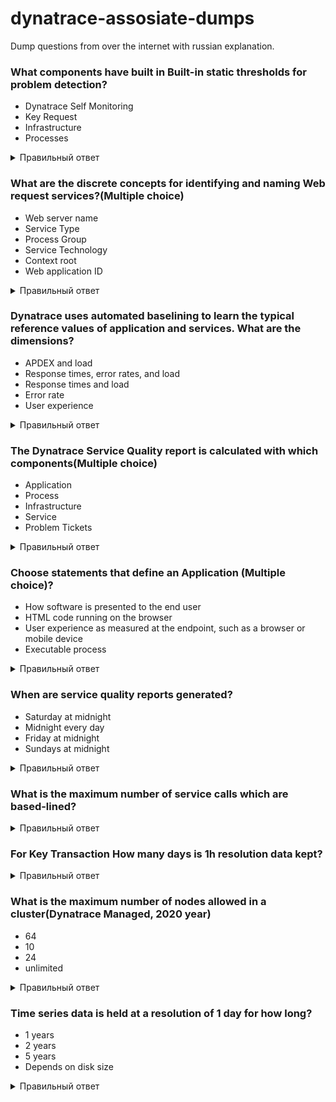 # dynatrace-assosiate-dumps
Dump questions from over the internet with russian explanation. 

### What components have built in Built-in static thresholds for problem detection?<br>
  * Dynatrace Self Monitoring<br>
  * Key Request<br>
  * Infrastructure<br>
  * Processes<br>
<details>
  <summary>Правильный ответ</summary>
  
  ### Infrastructure
  * Мониторинг инфраструктуры Dynatrace основан на многочисленных встроенных предопределенных статических порогах. Эти пороговые значения связаны с определением и использованием ресурсов, такими как скачки процессора, использование памяти и диска. Вы можете изменить эти пороговые значения по умолчанию, перейдя в настройки <br> Settings > Anomaly Detection > Infrastructure <br>
  * Для приложений и служб можно в любое время отключить автоматическое определение эталонных значений на основе базовой линии и переключиться на определенные пользователем статические пороги. Если вы зададите статический порог для времени отклика и частоты ошибок на уровне приложения или службы, события будут вызваны, если статический порог будет нарушен. Событие замедления возникает, если статические пороги для медианного или 90-го процентиля времени отклика нарушены
</details>

### What are the discrete concepts for identifying and naming Web request services?(Multiple choice)<br>
  * Web server name<br>
  * Service Type<br>
  * Process Group<br>
  * Service Technology<br>
  * Context root<br>
  * Web application ID<br>
<details>
  <summary>Правильный ответ</summary>
  
  ### Web server name. Context root. Web application ID.<br>
  * Cлужба веб-запросов управляет веб-приложениями, которые вы развертываете через веб-сервер (например, Apache, IIS или NGINX), либо в веб-контейнерах (например, Java, .NET, Node.js, или PHP). Поэтому найминг может быть по имени веб-сервера. 
  * В любом веб - контейнере вы можете иметь несколько приложений в разных каталогах. Например /admin указывает на приложение администратора, а /shop ведет к приложению интернет-магазина. В мире Java это называется контекстным корнем(Context root). Microsoft IIS называет эту концепцию виртуальным каталогом.
  * Некоторые технологии позволяют назначать веб-приложениям явные имена.
</details>

### Dynatrace uses automated baselining to learn the typical reference values of application and services. What are the dimensions?<br>
 * APDEX and load<br>
 * Response times, error rates, and load<br>
 * Response times and load<br>
 * Error rate<br>
 * User experience<br>
<details>
  <summary>Правильный ответ</summary>
 
   ### Response times, error rates, and load <br>
   * Load. Обнаружение аномалий трафика приложений Dynatrace основано на предположении, что большинство бизнес-трафика следует предсказуемым ежедневным и еженедельным шаблонам трафика. Dynatrace автоматически запоминает уникальные шаблоны трафика каждого приложения. Оповещение о всплесках и падениях трафика начинается после периода обучения в одну неделю, потому что базовая линия требует полного недельного трафика для изучения ежедневных и еженедельных паттернов. После периода обучения Dynatrace прогнозирует трафик на следующую неделю, а затем сравнивает фактический входящий трафик приложения с прогнозом. Если Dynatrace обнаруживает отклонение от прогнозируемых уровней трафика, выходящее за пределы разумной статистической вариации, Dynatrace генерирует проблему.
   * Error rate. Dynatrace предупреждает о сбоях. Оповещение об увеличении частоты ошибок начинается после того, приложение или служба работает не менее 20% от недели, то есть 1 день. Обнаружение адаптируется к отдельным версиям браузеров, которые могут показывать либо более высокую, либо более низкую частоту ошибок по сравнению с другими типами браузеров.
   * Response time. Что касается времени отклика, Dynatrace собирает ссылки для медианы (выше которой находятся самые медленные 50% всех абонентов) и 90-го процентиля (самые медленные 10% всех абонентов). Событие замедления возникает, если типичное время отклика для медианы или 90-го процентиля ухудшается. Dynatrace уделяет особое внимание 10% самого медленного времени отклика, испытываемого вашими клиентами. Это происходит потому, что если вы знаете только среднее (медианное или среднее) время отклика, испытываемое большинством ваших клиентов, вы пропустите важный момент: некоторые из ваших клиентов испытывают неприемлемые проблемы с производительностью! Рассмотрим типичную службу поиска, которая выполняет некоторые вызовы базы данных. Время отклика этих вызовов базы данных может сильно варьироваться в зависимости от того, могут ли запросы обслуживаться из кэша или они должны быть извлечены из базы данных. Измерения среднего времени отклика в таком сценарии недостаточны, поскольку, хотя большинство ваших клиентов (те, у кого запросы к базе данных обслуживаются из кэша) испытывают приемлемое время отклика, часть ваших клиентов (те, у кого запросы к базе данных извлекаются из базы данных) испытывают неприемлемую производительность. Уделение особого внимания мониторингу самых медленных 10% ваших клиентов решает такие проблемы. Оповещение об изменении времени отклика начинается после того, приложение или служба работает не менее 20% недели.
 </details>

### The Dynatrace Service Quality report is calculated with which components(Multiple choice)
 * Application
 * Process
 * Infrastructure
 * Service
 * Problem Tickets
 
<details>
  <summary>Правильный ответ</summary>
 
   ### Application. Service. Infrastructure <br>
   * Каждый отчет о качестве обслуживания суммирует результаты мониторинга, собранные Dynatrace за последнюю неделю. Каждый отчет содержит обзор ваших приложений, сервисов, использования инфраструктуры, проблем производительности и влияния проблем производительности на ваших клиентов.
   * Чтобы просмотреть отчеты о качестве обслуживания, выберите пункт Reports в меню навигации, а затем нажмите кнопку Service quality в левом меню. Отчеты о качестве обслуживания расположены в хронологическом порядке, причем самый последний отчет появляется первым. Отчеты включают четыре раздела: общая среда, приложения, службы и инфраструктура. Для каждого раздела рассчитан балл, чтобы показать насколько хорошо ваши компоненты стека мониторинга работали за последнюю неделю. 
   * Overall Dynatrace score  - общий балл Dynatrace, среднее значение баллов приложений, служб и инфраструктуры для вашей среды. Infrastructure score для инфраструктуры и т.д. 
   * Отчеты о качестве обслуживания формируются каждую неделю по воскресеньям в полночь, так что, когда вы начинаете свою рабочую неделю каждое утро понедельника, вы найдете новый отчет.
</details>


### Choose statements that define an Application (Multiple choice)?
 * How software is presented to the end user
 * HTML code running on the browser
 * User experience as measured at the endpoint, such as a browser or mobile device
 * Executable process

<details>
  <summary>Правильный ответ</summary>
 
   ### User experience as measured at the endpoint, such as a browser or mobile device. How software is presented to the end user. <br>
   * Приложения в Dynatrace представляют собой логические конструкции, которые сопоставляются для мониторинга трафика от реальных пользователей(веб-сайт или мобильные приложения). Интерфейс конечного пользователя(endpoint) определяет тип приложения, создаваемого в Dynatrace. Как Dynatrace будет получать данные мониторинга и какие данные будут собираться, зависит от каждого типа приложения. 
</details>


### When are service quality reports generated?
  * Saturday at midnight
  * Midnight every day
  * Friday at midnight
  * Sundays at midnight
<details>
  <summary>Правильный ответ</summary>
 
   ### Application. Service. Infrastructure <br>
   * Отчеты о качестве обслуживания формируются каждую неделю по воскресеньям в полночь. Каждый отчет о качестве обслуживания суммирует результаты мониторинга, собранные Dynatrace за последнюю неделю. Каждый отчет содержит обзор ваших приложений, сервисов, использования инфраструктуры, проблем производительности и оценка влияния проблем производительности.
</details>

### What is the maximum number of service calls which are based-lined?

<details>
  <summary>Правильный ответ</summary>
 
   ### 10 000 <br>
   * OUT OF DATE. Устаревший вопрос. Каждая нода кластера Dynatrace может обрабатывать определенное количество вызовов служб в минуту (PurePath или распределенная трассировка состоит из множества вызовов служб). Количество вызовов, которые могут быть обработаны, зависит от количества процессоров и объема памяти, доступной узлу. Как только этот предел нарушен, включается адаптивное снижение нагрузки(Adaptive load reduction). 
</details>

### For Key Transaction How many days is 1h resolution data kept?

<details>
  <summary>Правильный ответ</summary>
 
   ### 400 <br>
   * Dynatrace позволяет вам отображать любой запрос, который он обнаруживает во время мониторинга. По умолчанию подробная история всех запросов сохраняется в течение 10 дней. Долгосрочные исторические данные сохраняются для запросов, которые вы вручную определяете как ключевые запросы. Трендовые показатели для ключевых запросов сохраняются постоянно, однако детализация долгосрочной истории постепенно снижается с течением времени:
   * 0-14 дней: 1-минутного(1m) интервала детализации доступны для визуализации на дашборде и доступа к API.
   * 14-28 дней: 5-минутный(5m) интервал детализации доступны для визуализации на дашборде и доступа к API.
   * 28-400 дней: 1-часовой(1h) интервал детализации доступен для визуализации на дашборде и доступа к API.
   * 400 дней-5 лет: 1-дневная(1d) гранулярность интервала доступна для визуализации на дашборде и доступа к API.
</details>


### What is the maximum number of nodes allowed in a cluster(Dynatrace Managed, 2020 year)
  * 64
  * 10
  * 24
  * unlimited
<details>
  <summary>Правильный ответ</summary>
 
   ### 24 <br>
   * Кластер можно расширить горизонтально, добавляя больше узлов. Поддерживается установка до 24 узлов в кластер.
</details>   

### Time series data is held at a resolution of 1 day for how long?
  * 1 years
  * 2 years
  * 5 years
  * Depends on disk size
<details>
  <summary>Правильный ответ</summary>
 
   ### 5 years <br>
   * Dynatrace позволяет вам отображать любой запрос, который он обнаруживает во время мониторинга. По умолчанию подробная история всех запросов сохраняется в течение 10 дней. Долгосрочные исторические данные сохраняются для запросов, которые вы вручную определяете как ключевые запросы. Трендовые показатели для ключевых запросов сохраняются постоянно, однако детализация долгосрочной истории постепенно снижается с течением времени:
   * 0-14 дней: 1-минутного(1m) интервала детализации доступны для визуализации на дашборде и доступа к API.
   * 14-28 дней: 5-минутный(5m) интервал детализации доступны для визуализации на дашборде и доступа к API.
   * 28-400 дней: 1-часовой(1h) интервал детализации доступен для визуализации на дашборде и доступа к API.
   * 400 дней-5 лет: 1-дневная(1d) гранулярность интервала доступна для визуализации на дашборде и доступа к API.
</details> 

